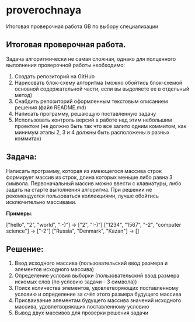 # proverochnaya
Итоговая проверочная работа GB по выбору специализации
## Итоговая проверочная работа.

Задача алгоритмически не самая сложная, однако для полценного выполнения проверочной работы необходимо:
1. Создать репозиторий на GitHub
2. Нарисовать блок-схему алгоритма (можно обойтись блок-схемой основной содержательной части, если вы выделяете ее в отдельный метод)
3. Снабдить репозиторий оформленным текстовым описанием решения (файл README.md)
4. Написать программу, решающую поставленную задачу
5. Использовать контроль версий в работе над этим небольшим проектом (не должно быть так что все залито одним коммитом, как минимум этапы 2, 3 и 4 должны быть расположены в разных коммитах)

## **Задача**:
 Написать программу, которая из имеющегося массива строк формирует массив из строк, длина которых меньше либо равна 3 символа. Первоначальный массив можно ввести с клавиатуры, либо задать на старте выполнения алгоритма. При решении не рекомендуется пользоваться коллекциями, лучше обойтись исключительно массивами.

**Примеры**:

["hello", "2", "world", ":-)"] -> ["2", ":-)"]
["1234", "1567", "-2", "computer science"] -> ["-2"]
["Russia", "Denmark", "Kazan"] -> []

## **Решение**:

1. Ввод исходного массива (пользовательский ввод размера и элементов исходного массива)
2. Определение условия выборки (пользовательский ввод размера искомых слов (по условию задачи - 3 символа))
3. Поиск количества элементов, удовлетворяющих поставленному условию и определение за счёт этого размера будущего массива
4. Присваивание элементам будущего массива значений исходного массива, удовлетворяющих поставленному условию
5. Вывод двух массивов для проверки решения задачи
